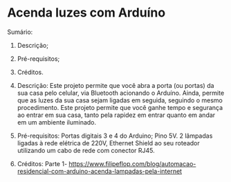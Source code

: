 # Acenda luzes com Arduíno
Sumário:
1) Descrição;
2) Pré-requisitos;
3) Créditos.

1) Descrição:
Este projeto permite que você abra a porta (ou portas) da sua casa pelo celular, via Bluetooth acionando o Arduíno. Ainda, permite que as luzes da sua casa sejam ligadas em seguida, seguindo o mesmo procedimento. Este projeto permite que você ganhe tempo e segurança ao entrar em sua casa, tanto pela rapidez em entrar quanto em andar em um ambiente iluminado.

2) Pré-requisitos:
Portas digitais 3 e 4 do Arduino;
Pino 5V. 
2 lâmpadas ligadas à rede elétrica de 220V, 
Ethernet Shield ao seu roteador utilizando um cabo de rede com conector RJ45.

3) Créditos:
Parte 1-
https://www.filipeflop.com/blog/automacao-residencial-com-arduino-acenda-lampadas-pela-internet
